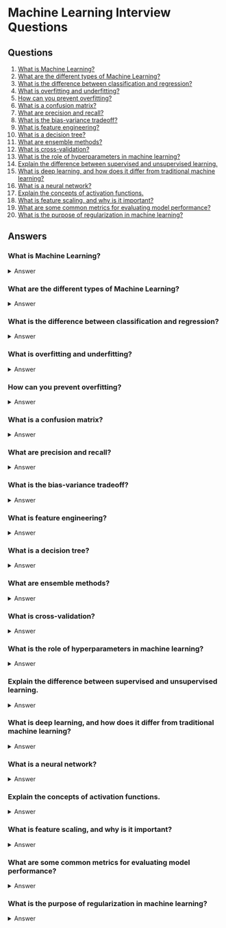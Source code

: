 # Machine Learning Interview Questions

## Questions

1. [What is Machine Learning?](#what-is-machine-learning)
2. [What are the different types of Machine Learning?](#what-are-the-different-types-of-machine-learning)
3. [What is the difference between classification and regression?](#what-is-the-difference-between-classification-and-regression)
4. [What is overfitting and underfitting?](#what-is-overfitting-and-underfitting)
5. [How can you prevent overfitting?](#how-can-you-prevent-overfitting)
6. [What is a confusion matrix?](#what-is-a-confusion-matrix)
7. [What are precision and recall?](#what-are-precision-and-recall)
8. [What is the bias-variance tradeoff?](#what-is-the-bias-variance-tradeoff)
9. [What is feature engineering?](#what-is-feature-engineering)
10. [What is a decision tree?](#what-is-a-decision-tree)
11. [What are ensemble methods?](#what-are-ensemble-methods)
12. [What is cross-validation?](#what-is-cross-validation)
13. [What is the role of hyperparameters in machine learning?](#what-is-the-role-of-hyperparameters-in-machine-learning)
14. [Explain the difference between supervised and unsupervised learning.](#explain-the-difference-between-supervised-and-unsupervised-learning)
15. [What is deep learning, and how does it differ from traditional machine learning?](#what-is-deep-learning-and-how-does-it-differ-from-traditional-machine-learning)
16. [What is a neural network?](#what-is-a-neural-network)
17. [Explain the concepts of activation functions.](#explain-the-concepts-of-activation-functions)
18. [What is feature scaling, and why is it important?](#what-is-feature-scaling-and-why-is-it-important)
19. [What are some common metrics for evaluating model performance?](#what-are-some-common-metrics-for-evaluating-model-performance)
20. [What is the purpose of regularization in machine learning?](#what-is-the-purpose-of-regularization-in-machine-learning)

## Answers

### What is Machine Learning?
<details>
<summary>Answer</summary>
Machine Learning is a subset of artificial intelligence that focuses on building systems that learn from data, improve their performance on a task over time without being explicitly programmed, and make predictions or decisions based on new data.
</details>

### What are the different types of Machine Learning?
<details>
<summary>Answer</summary>
  
- **Supervised Learning** : The model is trained on labeled data, where the input comes with corresponding output. Examples include regression and classification tasks.

- **Unsupervised Learning** : The model is trained on unlabeled data, identifying patterns and relationships without predefined labels. Examples include clustering and association.
- **Semi-supervised Learning** : Combines both labeled and unlabeled data for training, often using a small amount of labeled data to improve learning from a larger pool of unlabeled data.
- **Reinforcement Learning** : An agent learns to make decisions by taking actions in an environment to maximize cumulative reward, receiving feedback from actions.
</details>

### What is the difference between classification and regression?
<details>
<summary>Answer</summary>
  
- **Classification** : A supervised learning task where the output variable is categorical (e.g., spam or not spam). The goal is to predict discrete labels.
- **Regression** : A supervised learning task where the output variable is continuous (e.g., predicting house prices). The goal is to predict real-valued outputs.
</details>

### What is overfitting and underfitting?
<details>
<summary>Answer</summary>
  
- **Overfitting** : Occurs when a model learns the training data too well, including noise and outliers, leading to poor generalization on new data. It results in high accuracy on training data but low accuracy on validation/test data.
- **Underfitting** : Occurs when a model is too simple to capture the underlying patterns in the data, resulting in poor performance on both training and test data.
</details>

### How can you prevent overfitting?
<details>
<summary>Answer</summary>
  
Strategies to prevent overfitting include:
- **Cross-validation** : Use techniques like k-fold cross-validation to ensure the model generalizes well.
- **Regularization** : Techniques like L1 (Lasso) and L2 (Ridge) regularization add a penalty to the loss function to constrain model complexity.
- **Pruning** : In decision trees, remove branches that have little importance.
- **Dropout** : In neural networks, randomly drop units during training to prevent co-adaptation.
- **Simplifying the model** : Reducing the complexity of the model (e.g., fewer layers in a neural network) can help.
</details>

### What is a confusion matrix?
<details>
<summary>Answer</summary>
  
A confusion matrix is a table used to evaluate the performance of a classification model. It summarizes the correct and incorrect predictions made by the model by showing the counts of true positive, false positive, true negative, and false negative predictions.
</details>

### What are precision and recall?
<details>
<summary>Answer</summary>

- **Precision** : The ratio of true positive predictions to the total predicted positives. It indicates the accuracy of positive predictions. 
  
- **Recall (Sensitivity)** : The ratio of true positive predictions to the total actual positives. It measures the model's ability to identify positive instances.

![](https://cdn-images-1.medium.com/max/1600/1*pOtBHai4jFd-ujaNXPilRg.png)
</details>

### What is the bias-variance tradeoff?
<details>
<summary>Answer</summary>
  
The bias-variance tradeoff is a fundamental concept in machine learning that describes the balance between two sources of error in a model:
- **Bias** : Error due to overly simplistic assumptions in the learning algorithm, leading to underfitting.
- **Variance** : Error due to excessive complexity in the model, leading to overfitting. The goal is to find a model that minimizes both bias and variance to achieve better generalization.
</details>

### What is feature engineering?
<details>
<summary>Answer</summary>
  
Feature engineering is the process of selecting, modifying, or creating new features from raw data to improve the performance of machine learning models. It involves transforming data into a format that better represents the underlying problem and enhances the model's ability to learn.
</details>

### What is a decision tree?
<details>
<summary>Answer</summary>
  
A decision tree is a supervised learning algorithm used for classification and regression tasks. It splits the dataset into subsets based on feature values, creating a tree-like structure where each internal node represents a feature, each branch represents a decision rule, and each leaf node represents an output label. Decision trees are interpretable and easy to visualize.
</details>

### What are ensemble methods?
<details>
<summary>Answer</summary>

Ensemble methods combine multiple individual models to create a stronger overall model. The main types of ensemble methods include:
- **Bagging** : (e.g., Random Forest) reduces variance by averaging predictions from multiple models trained on different subsets of the data.
- **Boosting** : (e.g., AdaBoost, Gradient Boosting) sequentially builds models, where each model focuses on correcting errors made by the previous ones, thereby reducing bias and improving performance.
</details>

### What is cross-validation?
<details>
<summary>Answer</summary>
  
Cross-validation is a technique used to assess how a machine learning model will generalize to an independent dataset. It involves partitioning the training data into multiple subsets (folds) and training the model multiple times, each time using a different fold for validation and the rest for training. The most common method is k-fold cross-validation.
</details>

### What is the role of hyperparameters in machine learning?
<details>
<summary>Answer</summary>
  
Hyperparameters are configuration settings used to control the learning process and the model's architecture. They are set before training and affect the model's performance. Examples include learning rate, regularization strength, number of trees in a random forest, and the number of layers in a neural network. Hyperparameter tuning is essential for optimizing model performance.
</details>

### Explain the difference between supervised and unsupervised learning.
<details>
<summary>Answer</summary>
  
- **Supervised Learning** : Involves training a model on labeled data, where the output is known, to make predictions or classifications. Examples include linear regression, logistic regression, and support vector machines.
- **Unsupervised Learning** : Involves training a model on unlabeled data to discover hidden patterns or structures without predefined labels. Examples include clustering (K-means) and dimensionality reduction (PCA).
</details>

### What is deep learning, and how does it differ from traditional machine learning?
<details>
<summary>Answer</summary>
  
Deep learning is a subset of machine learning that uses neural networks with multiple layers (deep networks) to learn complex patterns from large amounts of data. The key differences are:
- **Data Requirements** : Deep learning typically requires more data to perform well than traditional machine learning algorithms.
- **Feature Extraction** : Deep learning automatically learns features from raw data, while traditional machine learning often requires manual feature extraction and selection.
- **Model Complexity** : Deep learning models can capture more complex patterns due to their depth, whereas traditional machine learning models are usually simpler.
</details>

### What is a neural network?
<details>
<summary>Answer</summary>
A neural network is a computational model inspired by the human brain, consisting of interconnected nodes (neurons) organized in layers. Each connection has an associated weight, and the network learns by adjusting these weights based on the input data and the output it generates. Neural networks can be used for various tasks, including classification, regression, and feature extraction.
</details>

### Explain the concepts of activation functions.
<details>
<summary>Answer</summary>
  
Activation functions introduce non-linearity into neural networks, allowing them to learn complex patterns. Common activation functions include:
- **Sigmoid** : Outputs values between 0 and 1, useful for binary classification.
- **ReLU (Rectified Linear Unit)**: Outputs zero for negative inputs and the input value for positive inputs, commonly used in hidden layers of deep networks.
- **Softmax** : Converts raw scores into probabilities for multi-class classification tasks.
</details>

### What is feature scaling, and why is it important?
<details>
<summary>Answer</summary>
Feature scaling is the process of normalizing or standardizing the range of independent variables or features in the data. It is important because many machine learning algorithms perform better or converge faster when features are on a relatively similar scale and close to normally distributed. Common methods include Min-Max scaling and Standardization (Z-score normalization).
</details>

### What are some common metrics for evaluating model performance?
<details>
<summary>Answer</summary>
Common metrics include:
- **Accuracy** : The proportion of correct predictions among total predictions.
- **Precision** : The ratio of true positives to the sum of true positives and false positives.
- **Recall** : The ratio of true positives to the sum of true positives and false negatives.
- **F1 Score** : The harmonic mean of precision and recall.
- **AUC-ROC** : Area Under the Receiver Operating Characteristic curve, measuring the model's ability to distinguish between classes.
</details>

### What is the purpose of regularization in machine learning?
<details>
<summary>Answer</summary>
Regularization is a technique used to prevent overfitting by adding a penalty term to the loss function based on the magnitude of the model parameters. Common regularization techniques include:
- **L1 Regularization (Lasso)** : Encourages sparsity in the model parameters by adding the absolute value of coefficients to the loss function.
- **L2 Regularization (Ridge)** : Adds the squared value of coefficients to the loss function, penalizing larger coefficients more heavily.
</details>
